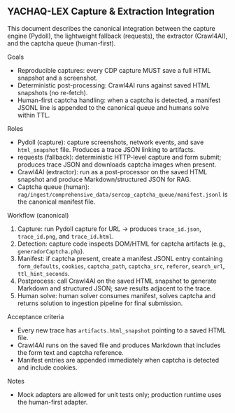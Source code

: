 ## YACHAQ-LEX Capture & Extraction Integration

This document describes the canonical integration between the capture engine (Pydoll),
the lightweight fallback (requests), the extractor (Crawl4AI), and the captcha queue (human-first).

Goals
- Reproducible captures: every CDP capture MUST save a full HTML snapshot and a screenshot.
- Deterministic post-processing: Crawl4AI runs against saved HTML snapshots (no re-fetch).
- Human-first captcha handling: when a captcha is detected, a manifest JSONL line is appended to the canonical queue and humans solve within TTL.

Roles
- Pydoll (capture): capture screenshots, network events, and save `html_snapshot` file. Produces a trace JSON linking to artifacts.
- requests (fallback): deterministic HTTP-level capture and form submit; produces trace JSON and downloads captcha images when present.
- Crawl4AI (extractor): run as a post-processor on the saved HTML snapshot and produce Markdown/structured JSON for RAG.
- Captcha queue (human): `rag/ingest/comprehensive_data/sercop_captcha_queue/manifest.jsonl` is the canonical manifest file.

Workflow (canonical)
1. Capture: run Pydoll capture for URL → produces `trace_id.json`, `trace_id.png`, and `trace_id.html`.
2. Detection: capture code inspects DOM/HTML for captcha artifacts (e.g., `generadorCaptcha.php`).
3. Manifest: if captcha present, create a manifest JSONL entry containing `form_defaults`, `cookies`, `captcha_path`, `captcha_src`, `referer`, `search_url`, `ttl_hint_seconds`.
4. Postprocess: call Crawl4AI on the saved HTML snapshot to generate Markdown and structured JSON; save results adjacent to the trace.
5. Human solve: human solver consumes manifest, solves captcha and returns solution to ingestion pipeline for final submission.

Acceptance criteria
- Every new trace has `artifacts.html_snapshot` pointing to a saved HTML file.
- Crawl4AI runs on the saved file and produces Markdown that includes the form text and captcha reference.
- Manifest entries are appended immediately when captcha is detected and include cookies.

Notes
- Mock adapters are allowed for unit tests only; production runtime uses the human-first adapter.
